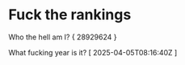 # Fuck the rankings

Who the hell am I?
{ 28929624 }

What fucking year is it?
[ 2025-04-05T08:16:40Z ]
